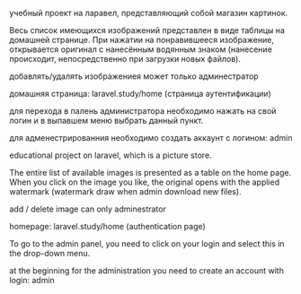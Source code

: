 учебный проект на ларавел, представляющий собой магазин картинок. 

Весь список имеющихся изображений представлен в виде таблицы на домашней странице. При нажатии на понравившееся изображение, открывается оригинал с нанесённым водянным знаком (нанесение происходит, непосредственно при загрузки новых файлов).

добавлять/удалять изображениея может только админестратор

домашняя страница: laravel.study/home (страница аутентификации)

для перехода в палень администратора необходимо нажать на свой логин и в выпавшем меню выбрать данный пункт.


для адменестрированния необходимо создать аккаунт с логином: admin


educational project on laravel, which is a picture store.

The entire list of available images is presented as a table on the home page. When you click on the image you like, the original opens with the applied watermark (watermark draw when admin download new files).

add / delete image can only adminestrator

homepage: laravel.study/home (authentication page)

To go to the admin panel, you need to click on your login and select this in the drop-down menu.

at the beginning for the administration you need to create an account with login: admin

